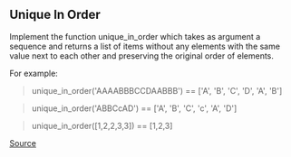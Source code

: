 ## Unique In Order


Implement the function unique_in_order which takes as argument a sequence and returns a list of items without any elements with the same value next to each other and preserving the original order of elements.

For example:

> unique_in_order('AAAABBBCCDAABBB') == ['A', 'B', 'C', 'D', 'A', 'B']

> unique_in_order('ABBCcAD') == ['A', 'B', 'C', 'c', 'A', 'D']

> unique_in_order([1,2,2,3,3]) == [1,2,3]

[Source](https://www.codewars.com/kata/54e6533c92449cc251001667/train/python)